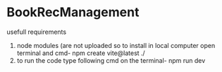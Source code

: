 # BookRecManagement

usefull requirements
1. node modules (are not uploaded so to install in local computer open terminal and cmd- npm create vite@latest ./
2. to run the code type following cmd on the terminal- npm run dev
